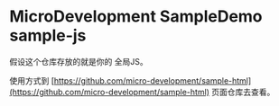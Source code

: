 # MicroDevelopment SampleDemo sample-js

假设这个仓库存放的就是你的 全局JS。

使用方式到 [https://github.com/micro-development/sample-html](https://github.com/micro-development/sample-html) 页面仓库去查看。